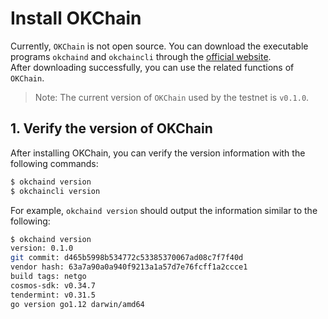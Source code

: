 # Install OKChain
Currently, `OKChain` is not open source. You can download the executable programs `okchaind` and `okchaincli` through the [official website](https://github.com/ok-chain/binaries).  
After downloading successfully, you can use the related functions of `OKChain`.

> Note:
> The current version of `OKChain` used by the testnet is `v0.1.0`.

## 1. Verify the version of OKChain
After installing OKChain, you can verify the version information with the following commands:
```sh 
$ okchaind version 
$ okchaincli version
```
For example, `okchaind version` should output the information similar to the following:
```sh
$ okchaind version
version: 0.1.0
git commit: d465b5998b534772c53385370067ad08c7f7f40d
vendor hash: 63a7a90a0a940f9213a1a57d7e76fcff1a2ccce1
build tags: netgo
cosmos-sdk: v0.34.7
tendermint: v0.31.5
go version go1.12 darwin/amd64
```

<!--
## 2. Install from source (use TODO after opening source)
### 2.1 Install Go
Install `go` according to the [official Go documentation](https://golang.org/doc/install). Configure environment variables `$GOPATH`, `$GOBIN` and `$PATH`. Examples are as follows:
```sh
mkdir -p $HOME/go/bin
echo "export GOPATH=$HOME/go" >> ~/.bash_profile
echo "export GOBIN=$GOPATH/bin" >> ~/.bash_profile
echo "export PATH=$PATH:$GOBIN" >> ~/.bash_profile
source ~/.bash_profile
```

Note: `OKChain` is based on `Go1.12.1+`

### Install OKChain 
We install `OKChain` as below. We use the version `v0.1.0` here.

> Note:
> `v0.1.0` is the version of `OKChain` used by the testnet.

```sh
mkdir -p $GOPATH/src/github.com/ok-chain
cd $GOPATH/src/github.com/ok-chain
git clone https://github.com/ok-chain/okchain
cd okchain && git checkout master
make tools install
git checkout v0.1.0
```
-->
